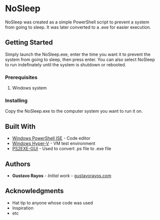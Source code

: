 # NoSleep

NoSleep was created as a simple PowerShell script to prevent a system from going to sleep. It was later converted to a .exe for easier execution. 

## Getting Started

Simply launch the NoSleep.exe, enter the time you want it to prevent the system from going to sleep, then press enter. You can also select NoSleep to run indefinately until the system is shutdown or rebooted. 

### Prerequisites

1) Windows system

### Installing

Copy the NoSleep.exe to the computer system you want to run it on.

## Built With

* [Windows PowerShell ISE](https://www.microsoft.com/en-us/) - Code editor
* [Windows Hyper-V](https://www.microsoft.com/en-us/) - VM test environment
* [PS2EXE-GUI](https://gallery.technet.microsoft.com/scriptcenter/PS2EXE-GUI-Convert-e7cb69d5) - Used to convert .ps file to .exe file

## Authors

* **Gustavo Rayos** - *Initial work* - [gustavorayos.com](https://www.gustavorayos.com)

## Acknowledgments

* Hat tip to anyone whose code was used
* Inspiration
* etc
